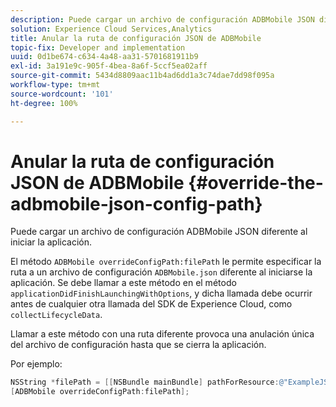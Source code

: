 ```yaml
---
description: Puede cargar un archivo de configuración ADBMobile JSON diferente al iniciar la aplicación.
solution: Experience Cloud Services,Analytics
title: Anular la ruta de configuración JSON de ADBMobile
topic-fix: Developer and implementation
uuid: 0d1be674-c634-4a48-aa31-5701681911b9
exl-id: 3a191e9c-905f-4bea-8a6f-5ccf5ea02aff
source-git-commit: 5434d8809aac11b4ad6dd1a3c74dae7dd98f095a
workflow-type: tm+mt
source-wordcount: '101'
ht-degree: 100%

---
```


# Anular la ruta de configuración JSON de ADBMobile {#override-the-adbmobile-json-config-path}

Puede cargar un archivo de configuración ADBMobile JSON diferente al iniciar la aplicación.

El método `ADBMobile overrideConfigPath:filePath` le permite especificar la ruta a un archivo de configuración `ADBMobile.json` diferente al iniciarse la aplicación. Se debe llamar a este método en el método `applicationDidFinishLaunchingWithOptions`, y dicha llamada debe ocurrir antes de cualquier otra llamada del SDK de Experience Cloud, como `collectLifecycleData`.

Llamar a este método con una ruta diferente provoca una anulación única del archivo de configuración hasta que se cierra la aplicación.

Por ejemplo:

```objective-c
NSString *filePath = [[NSBundle mainBundle] pathForResource:@"ExampleJSONFile" ofType:@"json"]; 
[ADBMobile overrideConfigPath:filePath];
```
